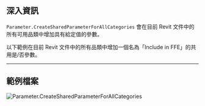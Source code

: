 ## 深入資訊
`Parameter.CreateSharedParameterForAllCategories` 會在目前 Revit 文件中的所有可用品類中增加具有給定值的參數。

以下範例在目前 Revit 文件中的所有品類中增加一個名為「Include in FFE」的共用是/否參數。
___
## 範例檔案

![Parameter.CreateSharedParameterForAllCategories](./Revit.Elements.Parameter.CreateSharedParameterForAllCategories_img.jpg)
